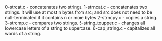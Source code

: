 0-strcat.c - concatenates two strings.
1-strncat.c - concatenates two strings. it will use at most n bytes from src; and src does not need to be null-terminated if it contains n or more bytes
2-strncpy.c - copies a string.
3-strcmp.c - compares two strings.
5-string_toupper.c - changes all lowercase letters of a string to uppercase.
6-cap_string.c - capitalizes all words of a string.
